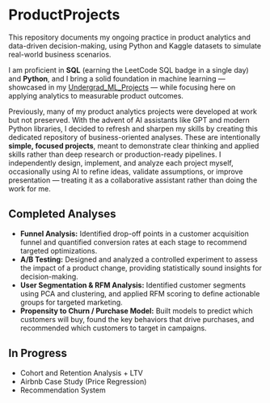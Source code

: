 # ProductProjects

This repository documents my ongoing practice in product analytics and data-driven decision-making, using Python and Kaggle datasets to simulate real-world business scenarios.

I am proficient in **SQL** (earning the LeetCode SQL badge in a single day) and **Python**, and I bring a solid foundation in machine learning — showcased in my [Undergrad\_ML\_Projects](https://github.com/botuevaliliia/undergrad_ML_projects) — while focusing here on applying analytics to measurable product outcomes.

Previously, many of my product analytics projects were developed at work but not preserved. With the advent of AI assistants like GPT and modern Python libraries, I decided to refresh and sharpen my skills by creating this dedicated repository of business-oriented analyses.
These are intentionally **simple, focused projects**, meant to demonstrate clear thinking and applied skills rather than deep research or production-ready pipelines. I independently design, implement, and analyze each project myself, occasionally using AI to refine ideas, validate assumptions, or improve presentation — treating it as a collaborative assistant rather than doing the work for me.

## Completed Analyses

* **Funnel Analysis:** Identified drop-off points in a customer acquisition funnel and quantified conversion rates at each stage to recommend targeted optimizations.
* **A/B Testing:** Designed and analyzed a controlled experiment to assess the impact of a product change, providing statistically sound insights for decision-making.
* **User Segmentation & RFM Analysis:** Identified customer segments using PCA and clustering, and applied RFM scoring to define actionable groups for targeted marketing.
* **Propensity to Churn / Purchase Model:** Built models to predict which customers will buy, found the key behaviors that drive purchases, and recommended which customers to target in campaigns.

## In Progress


* Cohort and Retention Analysis + LTV
* Airbnb Case Study (Price Regression)
* Recommendation System
